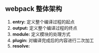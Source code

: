 ## webpack 整体架构
1. **entry:** 定义整个编译过程的起点
2. **output:** 定义整个编译过程的终点
3. **module:** 定义模块的处理方式
4. **plugin:** 对编译完成后的内容进行二次加工
5. **resolve:** 